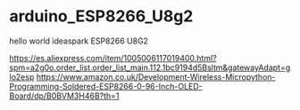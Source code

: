 # arduino_ESP8266_U8g2
hello world ideaspark ESP8266 U8G2


https://es.aliexpress.com/item/1005006117019400.html?spm=a2g0o.order_list.order_list_main.112.1bc9194d5Bsltm&gatewayAdapt=glo2esp
https://www.amazon.co.uk/Development-Wireless-Micropython-Programming-Soldered-ESP8266-0-96-Inch-OLED-Board/dp/B0BVM3H46B?th=1

